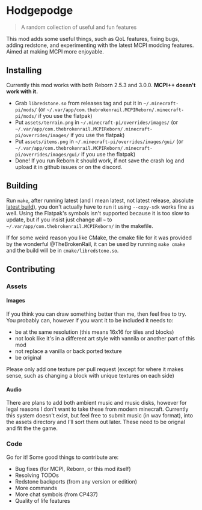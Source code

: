 # Hodgepodge

> A random collection of useful and fun features

This mod adds some useful things, such as QoL features, fixing bugs, adding redstone, and experimenting with the latest MCPI modding features. Aimed at making MCPI more enjoyable.

## Installing

Currently this mod works with both Reborn 2.5.3 and 3.0.0. **MCPI++ doesn't work with it.**

- Grab `libredstone.so` from releases tag and put it in `~/.minecraft-pi/mods/` (or `~/.var/app/com.thebrokenrail.MCPIReborn/.minecraft-pi/mods/` if you use the flatpak)
- Put `assets/terrain.png` in `~/.minecraft-pi/overrides/images/` (or `~/.var/app/com.thebrokenrail.MCPIReborn/.minecraft-pi/overrides/images/` if you use the flatpak)
- Put `assets/items.png` in `~/.minecraft-pi/overrides/images/gui/` (or `~/.var/app/com.thebrokenrail.MCPIReborn/.minecraft-pi/overrides/images/gui/` if you use the flatpak)
- Done! If you run Reborn it should work, if not save the crash log and upload it in github issues or on the discord.

## Building

Run `make`, after running latest (and I mean latest, not latest release, absolute [latest build](https://gitea.thebrokenrail.com/minecraft-pi-reborn/minecraft-pi-reborn/actions)), you don't actually have to run it using `--copy-sdk` works fine as well. Using the Flatpak's symbols isn't supported because it is too slow to update, but if you insist just change all `~` to `~/.var/app/com.thebrokenrail.MCPIReborn/` in the makefile.

If for some weird reason you like CMake, the cmake file for it was provided by the wonderful @TheBrokenRail, it can be used by running `make cmake` and the build will be in `cmake/libredstone.so`.

## Contributing

### Assets

#### Images

If you think you can draw something better than me, then feel free to try. You probably can, however if you want it to be included it needs to:

- be at the same resolution (this means 16x16 for tiles and blocks)
- not look like it's in a different art style with vannila or another part of this mod
- not replace a vanilla or back ported texture
- be original

Please only add one texture per pull request (except for where it makes sense, such as changing a block with unique textures on each side)

#### Audio

There are plans to add both ambient music and music disks, however for legal reasons I don't want to take these from modern minecraft. Currently this system doesn't exist, but feel free to submit music (in wav format), into the assets directory and I'll sort them out later. These need to be orignal and fit the the game.

### Code

Go for it! Some good things to contribute are:

- Bug fixes (for MCPI, Reborn, or this mod itself)
- Resolving TODOs
- Redstone backports (from any version or edition)
- More commands
- More chat symbols (from CP437)
- Quality of life features

